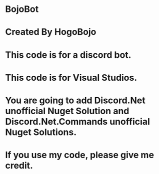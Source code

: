 # BojoBot
# Created By HogoBojo
# This code is for a discord bot.
# This code is for Visual Studios.
# You are going to add Discord.Net unofficial Nuget Solution and Discord.Net.Commands unofficial Nuget Solutions.
# If you use my code, please give me credit.
